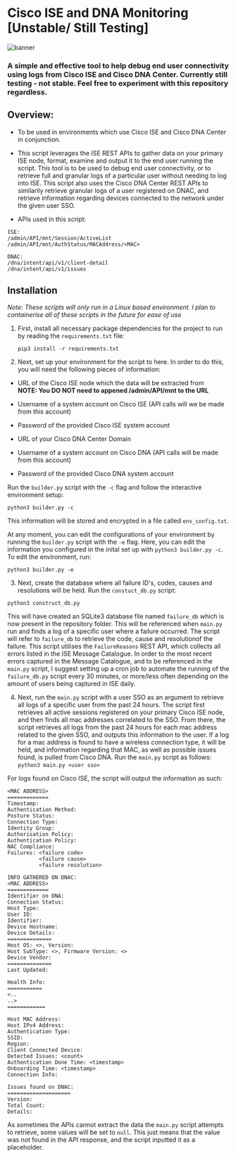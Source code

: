 # Cisco ISE and DNA Monitoring  [Unstable/ Still Testing]
![banner](https://shoppaulzizkaphoto.com/cdn/shop/products/Desktop-1.jpg?v=1523412172 "banner")  
### A simple and effective tool to help debug end user connectivity using logs from Cisco ISE and Cisco DNA Center. Currently still testing - not stable. Feel free to experiment with this repository regardless.  

## Overview: 
- To be used in environments which use Cisco ISE and Cisco DNA Center in conjunction.  

- This script leverages the ISE REST APIs to gather data on your primary ISE node, format, examine and output it to the end user running the script. This tool is to be used to debug end user connectivity, or to retrieve full and granular logs of a particular user without needing to log into ISE. This script also uses the Cisco DNA Center REST APIs to similarily retrieve granular logs of a user registered on DNAC, and retrieve information regarding devices connected to the network under the given user SSO.  

- APIs used in this script:
```
ISE:  
/admin/API/mnt/Session/ActiveList  
/admin/API/mnt/AuthStatus/MACAddress/<MAC>

DNAC:  
/dna/intent/api/v1/client-detail
/dna/intent/api/v1/issues
```

## Installation  
*Note: These scripts will only run in a Linux based environment. I plan to containerise all of these scripts in the future for ease of use*
1. First, install all necessary package dependencies for the project to run by reading the `requirements.txt` file:  

    `pip3 install -r requirements.txt`  

2. Next, set up your environment for the script to here. In order to do this, you will need the following pieces of information:  
- URL of the Cisco ISE node which the data will be extracted from  
**NOTE: You DO NOT need to appened /admin/API/mnt to the URL**  

- Username of a system account on Cisco ISE (API calls will we be made from this account)    
- Password of the provided Cisco ISE system account  
- URL of your Cisco DNA Center Domain  
- Username of a system account on Cisco DNA (API calls will be made from this account)  
- Password of the provided Cisco DNA system account  

Run the `builder.py` script with the `-c` flag and follow the interactive environment setup:  

`python3 builder.py -c`  

This information will be stored and encrypted in a file called `env_config.txt`.  

At any moment, you can edit the configurations of your environment by running the `builder.py` script with the `-e` flag. Here, you can edit the information you configured in the inital set up with `python3 builder.py -c`. To edit the environment, run:  

`python3 builder.py -e`  
  
3. Next, create the database where all failure ID's, codes, causes and resolutions will be held. Run the `constuct_db.py` script:  

`python3 construct_db.py`

This will have created an SQLite3 database file named `failure_db` which is now present in the repository folder. This will be referenced when `main.py` run and finds a log of a specific user where a failure occurred. The script will refer to `failure_db` to retrieve the code, cause and resolutionof the failure. This script utilises the `FailureReasons` REST API, which collects all errors listed in the ISE Message Catalogue. In order to the most recent errors captured in the Message Catalogue, and to be referenced in the `main.py` script, I suggest setting up a cron job to automate the running of the `failure_db.py` script every 30 minutes, or more/less often depending on the amount of users being captured in ISE daily.

4. Next, run the `main.py` script with a user SSO as an argument to retrieve all logs of a specific user from the past 24 hours. The script first retrieves all active sessions registered on your primary Cisco ISE node, and then finds all mac addresses correlated to the SSO. From there, the script retrieves all logs from the past 24 hours for each mac address related to the given SSO, and outputs this information to the user. If a log for a mac address is found to have a wireless connection type, it will be held, and information regarding that MAC, as well as possible issues found, is pulled from Cisco DNA. Run the `main.py` script as follows:  
`python3 main.py <user sso>`  

For logs found on Cisco ISE, the script will output the information as such:  
```
<MAC ADDRESS>
=============
Timestamp:
Authentication Method:
Posture Status:
Connection Type:
Identity Group:
Authorisation Policy:
Authentication Policy:
NAC Compliance:
Failures: <failure code>
          <failure cause>
          <failure resolution>

INFO GATHERED ON DNAC:
<MAC ADDRESS>
=============
Identifier on DNA:
Connection Status:
Host Type:
User ID:
Identifier:
Device Hostname:
Device Details:
==============
Host OS: <>, Version:
Host SubType: <>, Firmware Version: <>
Device Vendor:
==============
Last Updated:

Health Info:
===========
<..
..>
============

Host MAC Address:
Host IPv4 Address:
Authentication Type:
SSID:
Region:
Client Connected Device:
Detected Issues: <count>
Authentication Done Time: <timestamp>
Onboarding Time: <timestamp>
Connection Info:

Issues found on DNAC:
====================
Version:
Total Count:
Details:
```

As sometimes the APIs cannot extract the data the `main.py` script attempts to retrieve, some values will be set to `null`. This just means that the value was not found in the API response, and the script inputted it as a placeholder. 